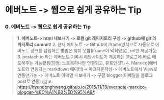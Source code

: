 # 에버노트 -> 웹으로 쉽게 공유하는 Tip

### 0. 에버노트 -> 웹으로 쉽게 공유하는 Tip
> **1. 에버노트-> html 내보내기 -> 로컬 git 레피지토리 구성 -> github에 git 레파지토리 commit!**
> 2. 현재 에버노트 -> Github에 iframe방식으로 자동으로 에버노트 링크를 삽입하는 방법은 찾지 못함(iframe이 막혀있음), url만 제공가능;
> 3. postach.io 라는 에버노트 기록시 해당사이트가 제공하는 블로그에 바로 배포해주는 기능활용(단점: 노트북하나만 연결되고, 유로인것?)
> 4. Marxico(에버노트와 연동되는 markdown 에디터)-> 마크다운작성-> 에버노트에서 View로 연동만가능 -> 에버노트 이메일 내보내기 -> 구글 blogger(이메일을 블로그 post로 연동) (참고: https://hyundonghwang.github.io/2015/11/18/evernote-marxico-blogger-%EC%A1%B0%ED%95%A9/)

